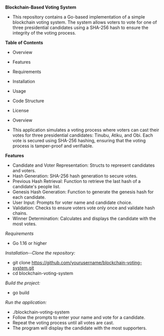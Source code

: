 **Blockchain-Based Voting System**

- This repository contains a Go-based implementation of a simple blockchain voting system. The system allows voters to vote for one of three presidential candidates using a SHA-256 hash to ensure the integrity of the voting process.

**Table of Contents**
- Overview
- Features
- Requirements
- Installation
- Usage
- Code Structure
- License
- Overview

- This application simulates a voting process where voters can cast their votes for three presidential candidates: Tinubu, Atiku, and Obi. Each vote is secured using SHA-256 hashing, ensuring that the voting process is tamper-proof and verifiable.

**Features**
- Candidate and Voter Representation: Structs to represent candidates and voters.
- Hash Generation: SHA-256 hash generation to secure votes.
- Previous Hash Retrieval: Function to retrieve the last hash of a candidate's people list.
- Genesis Hash Generation: Function to generate the genesis hash for each candidate.
- User Input: Prompts for voter name and candidate choice.
- Validation: Checks to ensure voters vote only once and validate hash chains.
- Winner Determination: Calculates and displays the candidate with the most votes.

*Requirements*
- Go 1.16 or higher

*Installation--Clone the repository:*
- git clone https://github.com/yourusername/blockchain-voting-system.git
- cd blockchain-voting-system

*Build the project:*
- go build

*Run the application:*
- ./blockchain-voting-system
- Follow the prompts to enter your name and vote for a candidate.
- Repeat the voting process until all votes are cast.
- The program will display the candidate with the most supporters.

